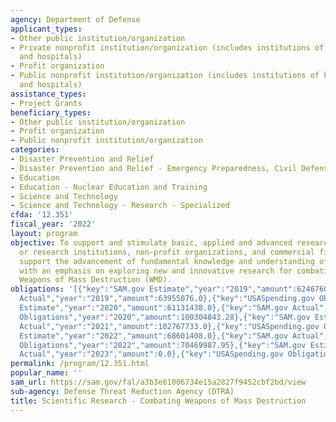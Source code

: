 ```yaml
---
agency: Department of Defense
applicant_types:
- Other public institution/organization
- Private nonprofit institution/organization (includes institutions of higher education
  and hospitals)
- Profit organization
- Public nonprofit institution/organization (includes institutions of higher education
  and hospitals)
assistance_types:
- Project Grants
beneficiary_types:
- Other public institution/organization
- Profit organization
- Public nonprofit institution/organization
categories:
- Disaster Prevention and Relief
- Disaster Prevention and Relief - Emergency Preparedness, Civil Defense
- Education
- Education - Nuclear Education and Training
- Science and Technology
- Science and Technology - Research - Specialized
cfda: '12.351'
fiscal_year: '2022'
layout: program
objective: To support and stimulate basic, applied and advanced research at educational
  or research institutions, non-profit organizations, and commercial firms, which
  support the advancement of fundamental knowledge and understanding of the sciences
  with an emphasis on exploring new and innovative research for combating or countering
  Weapons of Mass Destruction (WMD).
obligations: '[{"key":"SAM.gov Estimate","year":"2019","amount":62467600.0},{"key":"SAM.gov
  Actual","year":"2019","amount":63955076.0},{"key":"USASpending.gov Obligations","year":"2019","amount":83992666.89},{"key":"SAM.gov
  Estimate","year":"2020","amount":61131438.0},{"key":"SAM.gov Actual","year":"2020","amount":105671894.0},{"key":"USASpending.gov
  Obligations","year":"2020","amount":100304843.28},{"key":"SAM.gov Estimate","year":"2021","amount":94585278.0},{"key":"SAM.gov
  Actual","year":"2021","amount":102767733.0},{"key":"USASpending.gov Obligations","year":"2021","amount":73973170.29},{"key":"SAM.gov
  Estimate","year":"2022","amount":68601408.0},{"key":"SAM.gov Actual","year":"2022","amount":77510287.0},{"key":"USASpending.gov
  Obligations","year":"2022","amount":70469987.95},{"key":"SAM.gov Estimate","year":"2023","amount":59732359.0},{"key":"SAM.gov
  Actual","year":"2023","amount":0.0},{"key":"USASpending.gov Obligations","year":"2023","amount":43975250.32}]'
permalink: /program/12.351.html
popular_name: ''
sam_url: https://sam.gov/fal/a3b3e61006734e15a2827f9452cbf2bd/view
sub-agency: Defense Threat Reduction Agency (DTRA)
title: Scientific Research - Combating Weapons of Mass Destruction
---
```

